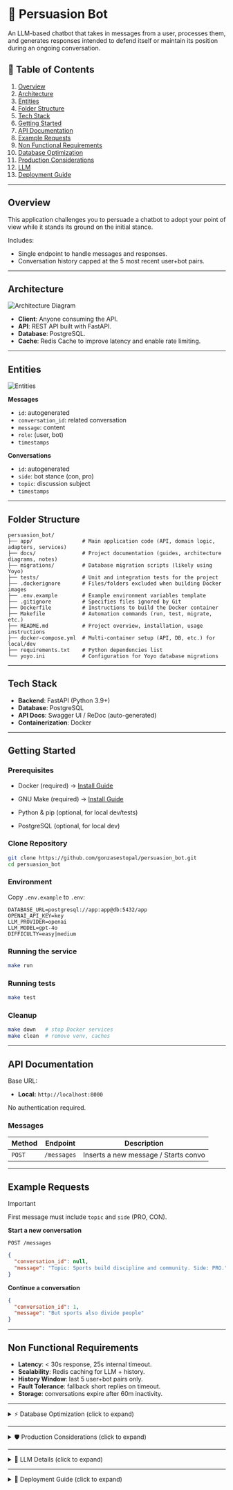 # 🤖 Persuasion Bot
An LLM-based chatbot that takes in messages from a user, processes them, and generates responses intended to defend itself or maintain its position during an ongoing conversation.

## 📜 Table of Contents
1. [Overview](#overview)
2. [Architecture](#architecture)
3. [Entities](#entities)
4. [Folder Structure](#folder-structure)
5. [Tech Stack](#tech-stack)
6. [Getting Started](#getting-started)
7. [API Documentation](#api-documentation)
8. [Example Requests](#example-requests)
9. [Non Functional Requirements](#non-functional-requirements)
10. [Database Optimization](#database-optimization)
11. [Production Considerations](#production-considerations)
12. [LLM](#llm)
13. [Deployment Guide](#deployment-guide)

---

## Overview
This application challenges you to persuade a chatbot to adopt your point of view while it stands its ground on the initial stance.

Includes:
- Single endpoint to handle messages and responses.
- Conversation history capped at the 5 most recent user+bot pairs.

---

## Architecture
![Architecture Diagram](docs/architecture.png?v=2)

- **Client**: Anyone consuming the API.
- **API**: REST API built with FastAPI.
- **Database**: PostgreSQL.
- **Cache**: Redis Cache to improve latency and enable rate limiting.

---

## Entities
![Entities](docs/entities.png)

**Messages**
- `id`: autogenerated
- `conversation_id`: related conversation
- `message`: content
- `role`: (user, bot)
- `timestamps`

**Conversations**
- `id`: autogenerated
- `side`: bot stance (con, pro)
- `topic`: discussion subject
- `timestamps`

---

## Folder Structure
```text
persuasion_bot/
├── app/                # Main application code (API, domain logic, adapters, services)
├── docs/               # Project documentation (guides, architecture diagrams, notes)
├── migrations/         # Database migration scripts (likely using Yoyo)
├── tests/              # Unit and integration tests for the project
├── .dockerignore       # Files/folders excluded when building Docker images
├── .env.example        # Example environment variables template
├── .gitignore          # Specifies files ignored by Git
├── Dockerfile          # Instructions to build the Docker container
├── Makefile            # Automation commands (run, test, migrate, etc.)
├── README.md           # Project overview, installation, usage instructions
├── docker-compose.yml  # Multi-container setup (API, DB, etc.) for local/dev
├── requirements.txt    # Python dependencies list
└── yoyo.ini            # Configuration for Yoyo database migrations
```

---

## Tech Stack
- **Backend**: FastAPI (Python 3.9+)
- **Database**: PostgreSQL
- **API Docs**: Swagger UI / ReDoc (auto-generated)
- **Containerization**: Docker

---

## Getting Started

### Prerequisites
- Docker (required) → [Install Guide](https://docs.docker.com/engine/install/)
- GNU Make (required) → [Install Guide](https://www.gnu.org/software/make/)

- Python & pip (optional, for local dev/tests)
- PostgreSQL (optional, for local dev)

### Clone Repository
```bash
git clone https://github.com/gonzasestopal/persuasion_bot.git
cd persuasion_bot
```

### Environment
Copy `.env.example` to `.env`:
```
DATABASE_URL=postgresql://app:app@db:5432/app
OPENAI_API_KEY=key
LLM_PROVIDER=openai
LLM_MODEL=gpt-4o
DIFFICULTY=easy|medium
```

### Running the service
```bash
make run
```

### Running tests
```bash
make test
```

### Cleanup
```bash
make down   # stop Docker services
make clean  # remove venv, caches
```

---

## API Documentation

Base URL:
- **Local:** `http://localhost:8000`

No authentication required.

### Messages
| Method | Endpoint    | Description                       |
|--------|------------|-----------------------------------|
| `POST` | `/messages`| Inserts a new message / Starts convo |

---

## Example Requests

> [!IMPORTANT]
> First message must include `topic` and `side` (PRO, CON).

**Start a new conversation**
```http
POST /messages
```
```json
{
  "conversation_id": null,
  "message": "Topic: Sports build discipline and community. Side: PRO."
}
```

**Continue a conversation**
```json
{
  "conversation_id": 1,
  "message": "But sports also divide people"
}
```

---

## Non Functional Requirements
- **Latency**: < 30s response, 25s internal timeout.
- **Scalability**: Redis caching for LLM + history.
- **History Window**: last 5 user+bot pairs only.
- **Fault Tolerance**: fallback short replies on timeout.
- **Storage**: conversations expire after 60m inactivity.

---

<details>
  <summary>⚡ Database Optimization (click to expand)</summary>

- **conversations (expires_at)**
  Speeds up lookups for active conversations.

- **messages (conversation_id, created_at)**
  Optimizes retrieval of the last N messages.

- **messages (conversation_id, created_at DESC, id DESC)**
  Optimizes “latest N” queries with deterministic ordering.

</details>

---

<details>
  <summary>🛡️ Production Considerations (click to expand)</summary>

- Expired conversations not physically deleted (cleanup job needed in prod).
- Use **atomic transactions** to store user+bot messages together.

**Caching Strategy**
1. **Idempotency keys** → prevent retries from duplicating.
2. **Conversation history cache** → Redis, TTL 30–60m.
3. **LLM reply cache** → hash-based key, TTL 1–24h.

</details>

---

<details>
  <summary>🧠 LLM Details (click to expand)</summary>

We support **OpenAI GPT-4o** and **Anthropic Claude 3.5**.

- **Prompt budget:** ≤ 3k tokens.
- **Output cap:** ~80–120 tokens.
- **Window:** last 5 user+bot pairs included.

**GPT-4o**
- Fastest, first tokens in 1–2s, usually <10s for full reply.

**Claude 3.5 Sonnet**
- More conversational, <10s medium replies, slightly slower than GPT-4o.

**Claude 3.5 Opus**
- Excluded (too slow, can exceed 30s SLA).

</details>

---

<details>
  <summary>🚀 Deployment Guide (click to expand)</summary>

1. Provision **PostgreSQL** (Supabase/Neon/etc.).

2. Build & push Docker image:
   ```bash
   docker build -t gonzasestopal/persuasion-bot:v1 .
   docker push gonzasestopal/persuasion-bot:v1
   ```

3. Configure env vars in PaaS:
   ```
   DATABASE_URL=postgres://...
   OPENAI_API_KEY=your_api_key
   ```

4. Deploy container image.

5. Run migrations:
   ```bash
   make migrate
   ```

</details>
